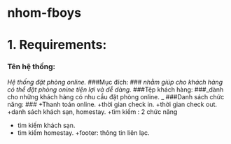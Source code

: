 # nhom-fboys

# 1. Requirements:
### Tên hệ thống:  
*Hệ thống đặt phòng online.*
###Mục đích: ### _nhằm giúp cho khách hàng có thể đặt phòng onine tiện lợi và dễ dàng._
###Tệp khách hàng: ###_dành cho những khách hàng có nhu cầu đặt phòng online. _
###Danh sách chức năng:  ###
+Thanh toán online.
+thời gian check in.
+thời gian check out.
+danh sách khách sạn, homestay.
+tìm kiếm : 2 chức năng
  - tìm kiếm khách sạn.
  - tìm kiếm homestay.
+footer: thông tin liên lạc. 

